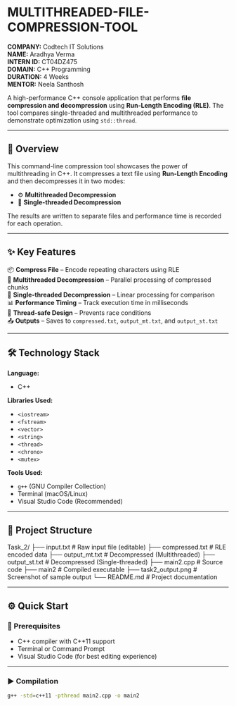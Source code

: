 # MULTITHREADED-FILE-COMPRESSION-TOOL


**COMPANY:** Codtech IT Solutions  
**NAME:** Aradhya Verma  
**INTERN ID:** CT04DZ475  
**DOMAIN:** C++ Programming  
**DURATION:** 4 Weeks  
**MENTOR:** Neela Santhosh  

A high-performance C++ console application that performs **file compression and decompression** using **Run-Length Encoding (RLE)**. The tool compares single-threaded and multithreaded performance to demonstrate optimization using `std::thread`.

---

## 🚀 Overview

This command-line compression tool showcases the power of multithreading in C++. It compresses a text file using **Run-Length Encoding** and then decompresses it in two modes:

- ⚙️ **Multithreaded Decompression**
- 🧵 **Single-threaded Decompression**

The results are written to separate files and performance time is recorded for each operation.

---

## ✨ Key Features

📦 **Compress File** – Encode repeating characters using RLE  
🔄 **Multithreaded Decompression** – Parallel processing of compressed chunks  
🔁 **Single-threaded Decompression** – Linear processing for comparison  
📊 **Performance Timing** – Track execution time in milliseconds  
🧠 **Thread-safe Design** – Prevents race conditions  
📤 **Outputs** – Saves to `compressed.txt`, `output_mt.txt`, and `output_st.txt`  

---

## 🛠️ Technology Stack

**Language:**  
- C++

**Libraries Used:**  
- `<iostream>`  
- `<fstream>`  
- `<vector>`  
- `<string>`  
- `<thread>`  
- `<chrono>`  
- `<mutex>`  

**Tools Used:**  
- `g++` (GNU Compiler Collection)  
- Terminal (macOS/Linux)  
- Visual Studio Code (Recommended)

---

## 📁 Project Structure

Task_2/
├── input.txt # Raw input file (editable)
├── compressed.txt # RLE encoded data
├── output_mt.txt # Decompressed (Multithreaded)
├── output_st.txt # Decompressed (Single-threaded)
├── main2.cpp # Source code
├── main2 # Compiled executable
├── task2_output.png # Screenshot of sample output
└── README.md # Project documentation

---

## ⚙️ Quick Start

### 🔧 Prerequisites

- C++ compiler with C++11 support  
- Terminal or Command Prompt  
- Visual Studio Code (for best editing experience)

---

### ▶️ Compilation

```bash
g++ -std=c++11 -pthread main2.cpp -o main2


